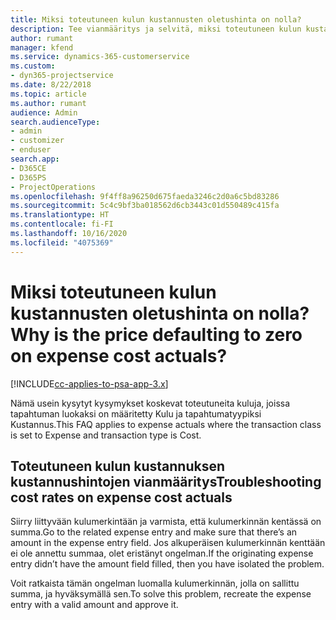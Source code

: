 ```yaml
---
title: Miksi toteutuneen kulun kustannusten oletushinta on nolla?
description: Tee vianmääritys ja selvitä, miksi toteutuneen kulun kustannuksen hinnan oletusarvo on 0.
author: rumant
manager: kfend
ms.service: dynamics-365-customerservice
ms.custom:
- dyn365-projectservice
ms.date: 8/22/2018
ms.topic: article
ms.author: rumant
audience: Admin
search.audienceType:
- admin
- customizer
- enduser
search.app:
- D365CE
- D365PS
- ProjectOperations
ms.openlocfilehash: 9f4ff8a96250d675faeda3246c2d0a6c5bd83286
ms.sourcegitcommit: 5c4c9bf3ba018562d6cb3443c01d550489c415fa
ms.translationtype: HT
ms.contentlocale: fi-FI
ms.lasthandoff: 10/16/2020
ms.locfileid: "4075369"
---
```

# <a name="why-is-the-price-defaulting-to-zero-on-expense-cost-actuals"></a><span data-ttu-id="acfd2-103">Miksi toteutuneen kulun kustannusten oletushinta on nolla?</span><span class="sxs-lookup"><span data-stu-id="acfd2-103">Why is the price defaulting to zero on expense cost actuals?</span></span>

[!INCLUDE[cc-applies-to-psa-app-3.x](../includes/cc-applies-to-psa-app-3x.md)]

<span data-ttu-id="acfd2-104">Nämä usein kysytyt kysymykset koskevat toteutuneita kuluja, joissa tapahtuman luokaksi on määritetty Kulu ja tapahtumatyypiksi Kustannus.</span><span class="sxs-lookup"><span data-stu-id="acfd2-104">This FAQ applies to expense actuals where the transaction class is set to Expense and transaction type is Cost.</span></span>

## <a name="troubleshooting-cost-rates-on-expense-cost-actuals"></a><span data-ttu-id="acfd2-105">Toteutuneen kulun kustannuksen kustannushintojen vianmääritys</span><span class="sxs-lookup"><span data-stu-id="acfd2-105">Troubleshooting cost rates on expense cost actuals</span></span>

<span data-ttu-id="acfd2-106">Siirry liittyvään kulumerkintään ja varmista, että kulumerkinnän kentässä on summa.</span><span class="sxs-lookup"><span data-stu-id="acfd2-106">Go to the related expense entry and make sure that there’s an amount in the expense entry field.</span></span> <span data-ttu-id="acfd2-107">Jos alkuperäisen kulumerkinnän kenttään ei ole annettu summaa, olet eristänyt ongelman.</span><span class="sxs-lookup"><span data-stu-id="acfd2-107">If the originating expense entry didn’t have the amount field filled, then you have isolated the problem.</span></span>
 
<span data-ttu-id="acfd2-108">Voit ratkaista tämän ongelman luomalla kulumerkinnän, jolla on sallittu summa, ja hyväksymällä sen.</span><span class="sxs-lookup"><span data-stu-id="acfd2-108">To solve this problem, recreate the expense entry with a valid amount and approve it.</span></span>
